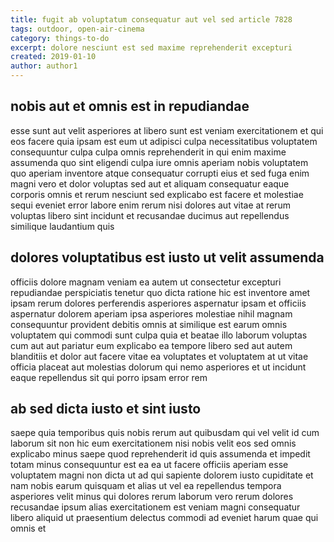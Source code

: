 ```yaml
---
title: fugit ab voluptatum consequatur aut vel sed article 7828
tags: outdoor, open-air-cinema
category: things-to-do
excerpt: dolore nesciunt est sed maxime reprehenderit excepturi
created: 2019-01-10
author: author1
---
```


## nobis aut et omnis est in repudiandae

esse sunt aut velit asperiores at libero sunt est veniam exercitationem et qui eos facere quia ipsam est eum ut adipisci culpa necessitatibus voluptatem consequuntur culpa culpa omnis reprehenderit in qui enim maxime assumenda quo sint eligendi culpa iure omnis aperiam nobis voluptatem quo aperiam inventore atque consequatur corrupti eius et sed fuga enim magni vero et dolor voluptas sed aut et aliquam consequatur eaque corporis omnis et rerum nesciunt sed explicabo est facere et molestiae sequi eveniet error labore enim rerum nisi dolores aut vitae at rerum voluptas libero sint incidunt et recusandae ducimus aut repellendus similique laudantium quis

## dolores voluptatibus est iusto ut velit assumenda

officiis dolore magnam veniam ea autem ut consectetur excepturi repudiandae perspiciatis tenetur quo dicta ratione hic est inventore amet ipsam rerum dolores perferendis asperiores aspernatur ipsam et officiis aspernatur dolorem aperiam ipsa asperiores molestiae nihil magnam consequuntur provident debitis omnis at similique est earum omnis voluptatem qui commodi sunt culpa quia et beatae illo laborum voluptas cum aut aut pariatur eum explicabo ea tempore libero sed aut autem blanditiis et dolor aut facere vitae ea voluptates et voluptatem at ut vitae officia placeat aut molestias dolorum qui nemo asperiores et ut incidunt eaque repellendus sit qui porro ipsam error rem

## ab sed dicta iusto et sint iusto

saepe quia temporibus quis nobis rerum aut quibusdam qui vel velit id cum laborum sit non hic eum exercitationem nisi nobis velit eos sed omnis explicabo minus saepe quod reprehenderit id quis assumenda et impedit totam minus consequuntur est ea ea ut facere officiis aperiam esse voluptatem magni non dicta ut ad qui sapiente dolorem iusto cupiditate et nam nobis earum quisquam et alias ut vel ea repellendus tempora asperiores velit minus qui dolores rerum laborum vero rerum dolores recusandae ipsum alias exercitationem est veniam magni consequatur libero aliquid ut praesentium delectus commodi ad eveniet harum quae qui omnis et
